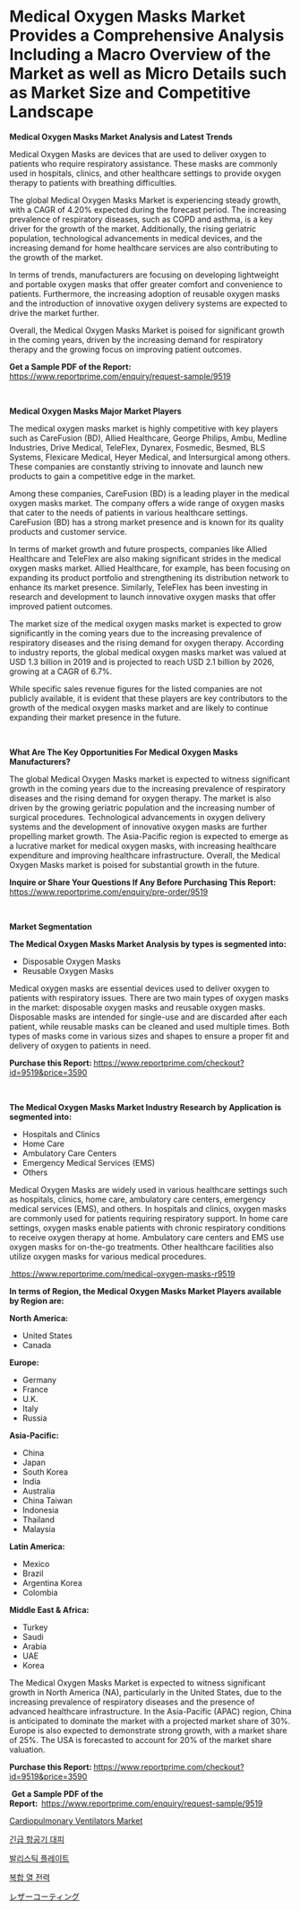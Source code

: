 <p><h1>Medical Oxygen Masks Market Provides a Comprehensive Analysis Including a Macro Overview of the Market as well as Micro Details such as Market Size and Competitive Landscape</h1></p><p><strong>Medical Oxygen Masks Market Analysis and Latest Trends</strong></p>
<p><p>Medical Oxygen Masks are devices that are used to deliver oxygen to patients who require respiratory assistance. These masks are commonly used in hospitals, clinics, and other healthcare settings to provide oxygen therapy to patients with breathing difficulties.</p><p>The global Medical Oxygen Masks Market is experiencing steady growth, with a CAGR of 4.20% expected during the forecast period. The increasing prevalence of respiratory diseases, such as COPD and asthma, is a key driver for the growth of the market. Additionally, the rising geriatric population, technological advancements in medical devices, and the increasing demand for home healthcare services are also contributing to the growth of the market.</p><p>In terms of trends, manufacturers are focusing on developing lightweight and portable oxygen masks that offer greater comfort and convenience to patients. Furthermore, the increasing adoption of reusable oxygen masks and the introduction of innovative oxygen delivery systems are expected to drive the market further.</p><p>Overall, the Medical Oxygen Masks Market is poised for significant growth in the coming years, driven by the increasing demand for respiratory therapy and the growing focus on improving patient outcomes.</p></p>
<p><strong>Get a Sample PDF of the Report:&nbsp;</strong> <a href="https://www.reportprime.com/enquiry/request-sample/9519">https://www.reportprime.com/enquiry/request-sample/9519</a></p>
<p>&nbsp;</p>
<p><strong>Medical Oxygen Masks Major Market Players</strong></p>
<p><p>The medical oxygen masks market is highly competitive with key players such as CareFusion (BD), Allied Healthcare, George Philips, Ambu, Medline Industries, Drive Medical, TeleFlex, Dynarex, Fosmedic, Besmed, BLS Systems, Flexicare Medical, Heyer Medical, and Intersurgical among others. These companies are constantly striving to innovate and launch new products to gain a competitive edge in the market.</p><p>Among these companies, CareFusion (BD) is a leading player in the medical oxygen masks market. The company offers a wide range of oxygen masks that cater to the needs of patients in various healthcare settings. CareFusion (BD) has a strong market presence and is known for its quality products and customer service.</p><p>In terms of market growth and future prospects, companies like Allied Healthcare and TeleFlex are also making significant strides in the medical oxygen masks market. Allied Healthcare, for example, has been focusing on expanding its product portfolio and strengthening its distribution network to enhance its market presence. Similarly, TeleFlex has been investing in research and development to launch innovative oxygen masks that offer improved patient outcomes.</p><p>The market size of the medical oxygen masks market is expected to grow significantly in the coming years due to the increasing prevalence of respiratory diseases and the rising demand for oxygen therapy. According to industry reports, the global medical oxygen masks market was valued at USD 1.3 billion in 2019 and is projected to reach USD 2.1 billion by 2026, growing at a CAGR of 6.7%.</p><p>While specific sales revenue figures for the listed companies are not publicly available, it is evident that these players are key contributors to the growth of the medical oxygen masks market and are likely to continue expanding their market presence in the future.</p></p>
<p>&nbsp;</p>
<p><strong>What Are The Key Opportunities For Medical Oxygen Masks Manufacturers?</strong></p>
<p><p>The global Medical Oxygen Masks market is expected to witness significant growth in the coming years due to the increasing prevalence of respiratory diseases and the rising demand for oxygen therapy. The market is also driven by the growing geriatric population and the increasing number of surgical procedures. Technological advancements in oxygen delivery systems and the development of innovative oxygen masks are further propelling market growth. The Asia-Pacific region is expected to emerge as a lucrative market for medical oxygen masks, with increasing healthcare expenditure and improving healthcare infrastructure. Overall, the Medical Oxygen Masks market is poised for substantial growth in the future.</p></p>
<p><strong>Inquire or Share Your Questions If Any Before Purchasing This Report:</strong> <a href="https://www.reportprime.com/enquiry/pre-order/9519">https://www.reportprime.com/enquiry/pre-order/9519</a></p>
<p>&nbsp;</p>
<p><strong>Market Segmentation</strong></p>
<p><strong>The Medical Oxygen Masks Market Analysis by types is segmented into:</strong></p>
<p><ul><li>Disposable Oxygen Masks</li><li>Reusable Oxygen Masks</li></ul></p>
<p><p>Medical oxygen masks are essential devices used to deliver oxygen to patients with respiratory issues. There are two main types of oxygen masks in the market: disposable oxygen masks and reusable oxygen masks. Disposable masks are intended for single-use and are discarded after each patient, while reusable masks can be cleaned and used multiple times. Both types of masks come in various sizes and shapes to ensure a proper fit and delivery of oxygen to patients in need.</p></p>
<p><strong>Purchase this Report:&nbsp;</strong><a href="https://www.reportprime.com/checkout?id=9519&price=3590">https://www.reportprime.com/checkout?id=9519&price=3590</a></p>
<p>&nbsp;</p>
<p><strong>The Medical Oxygen Masks Market Industry Research by Application is segmented into:</strong></p>
<p><ul><li>Hospitals and Clinics</li><li>Home Care</li><li>Ambulatory Care Centers</li><li>Emergency Medical Services (EMS)</li><li>Others</li></ul></p>
<p><p>Medical Oxygen Masks are widely used in various healthcare settings such as hospitals, clinics, home care, ambulatory care centers, emergency medical services (EMS), and others. In hospitals and clinics, oxygen masks are commonly used for patients requiring respiratory support. In home care settings, oxygen masks enable patients with chronic respiratory conditions to receive oxygen therapy at home. Ambulatory care centers and EMS use oxygen masks for on-the-go treatments. Other healthcare facilities also utilize oxygen masks for various medical procedures.</p></p>
<p><a href="https://www.reportprime.com/medical-oxygen-masks-r9519">&nbsp;https://www.reportprime.com/medical-oxygen-masks-r9519</a></p>
<p><strong>In terms of Region, the Medical Oxygen Masks Market Players available by Region are:</strong></p>
<p>
    <p> <strong> North America: </strong>
        <ul>
            <li>United States</li>
            <li>Canada</li>
        </ul>
        </p> 
    <p> <strong> Europe: </strong>
        <ul>
            <li>Germany</li>
            <li>France</li>
            <li>U.K.</li>
            <li>Italy</li>
            <li>Russia</li>
        </ul>
        </p> 
    <p> <strong> Asia-Pacific: </strong>
        <ul>
            <li>China</li>
            <li>Japan</li>
            <li>South Korea</li>
            <li>India</li>
            <li>Australia</li>
            <li>China Taiwan</li>
            <li>Indonesia</li>
            <li>Thailand</li>
            <li>Malaysia</li>
        </ul>
        </p> 
    <p> <strong> Latin America: </strong>
        <ul>
            <li>Mexico</li>
            <li>Brazil</li>
            <li>Argentina Korea</li>
            <li>Colombia</li>
        </ul>
        </p> 
    <p> <strong> Middle East & Africa: </strong>
        <ul>
            <li>Turkey</li>
            <li>Saudi</li>
            <li>Arabia</li>
            <li>UAE</li>
            <li>Korea</li>
        </ul>
    </p>
    </p>
<p><p>The Medical Oxygen Masks Market is expected to witness significant growth in North America (NA), particularly in the United States, due to the increasing prevalence of respiratory diseases and the presence of advanced healthcare infrastructure. In the Asia-Pacific (APAC) region, China is anticipated to dominate the market with a projected market share of 30%. Europe is also expected to demonstrate strong growth, with a market share of 25%. The USA is forecasted to account for 20% of the market share valuation.</p></p>
<p><strong>Purchase this Report: </strong><a href="https://www.reportprime.com/checkout?id=9519&price=3590">https://www.reportprime.com/checkout?id=9519&price=3590</a></p>
<p>&nbsp;<strong>Get a Sample PDF of the Report:&nbsp;&nbsp;</strong><a href="https://www.reportprime.com/enquiry/request-sample/9519">https://www.reportprime.com/enquiry/request-sample/9519</a></p>
<p><strong></strong></p>
<p><p><a href="https://github.com/MyrticeDare2023/Market-Research-Report-List-1/blob/main/cardiopulmonary-ventilators-market.md">Cardiopulmonary Ventilators Market</a></p><p><a href="https://medium.com/@christianwilderman2022/%EB%B9%84%EC%83%81-%ED%95%AD%EA%B3%B5%EA%B8%B0-%EB%8C%80%ED%94%BC-%EC%8B%9C%EC%9E%A5-%EB%B6%84%EC%84%9D-cagr-%EC%8B%9C%EC%9E%A5-%EC%84%B8%EB%B6%84%ED%99%94-%EB%B0%8F-%EA%B8%80%EB%A1%9C%EB%B2%8C-%EC%82%B0%EC%97%85-%EA%B0%9C%EC%9A%94-6983bbddf8db">긴급 항공기 대피</a></p><p><a href="https://github.com/TrevorKruvalis5678/Market-Research-Report-List-1/blob/main/333087273833.md">발리스틱 플레이트</a></p><p><a href="https://medium.com/@ukaszduda1/%ED%9A%A8%EC%9C%A8%EC%A0%81%EC%9D%B8-%EC%97%B4%EC%A0%84%EB%A0%A5-%EB%B0%9C%EC%A0%84-%EC%8B%9C%EC%9E%A5-%EC%A1%B0%EC%82%AC-%EB%B3%B4%EA%B3%A0%EC%84%9C-%EA%B7%B8-%EC%97%AD%EC%82%AC-%EB%B0%8F-2024%EB%85%84%EB%B6%80%ED%84%B0-2031%EB%85%84%EA%B9%8C%EC%A7%80%EC%9D%98-%EC%98%88%EC%B8%A1-bb042aa2c858">복합 열 전력</a></p><p><a href="https://github.com/vtbvgl20191192/Market-Research-Report-List-2/blob/main/262183778568.md">レザーコーティング</a></p></p>